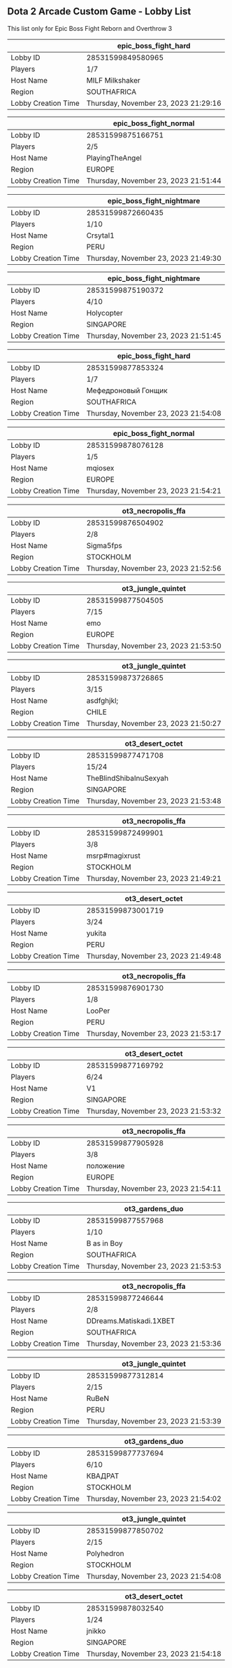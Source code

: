 ## Dota 2 Arcade Custom Game - Lobby List

This list only for Epic Boss Fight Reborn and Overthrow 3

|  | epic_boss_fight_hard |
| ------ | ------ |
| Lobby ID | 28531599849580965 |
| Players | 1/7 |
| Host Name | MILF Milkshaker |
| Region | SOUTHAFRICA |
| Lobby Creation Time | Thursday, November 23, 2023 21:29:16 |


|  | epic_boss_fight_normal |
| ------ | ------ |
| Lobby ID | 28531599875166751 |
| Players | 2/5 |
| Host Name | PlayingTheAngel |
| Region | EUROPE |
| Lobby Creation Time | Thursday, November 23, 2023 21:51:44 |


|  | epic_boss_fight_nightmare |
| ------ | ------ |
| Lobby ID | 28531599872660435 |
| Players | 1/10 |
| Host Name | Crsytal1 |
| Region | PERU |
| Lobby Creation Time | Thursday, November 23, 2023 21:49:30 |


|  | epic_boss_fight_nightmare |
| ------ | ------ |
| Lobby ID | 28531599875190372 |
| Players | 4/10 |
| Host Name | Holycopter |
| Region | SINGAPORE |
| Lobby Creation Time | Thursday, November 23, 2023 21:51:45 |


|  | epic_boss_fight_hard |
| ------ | ------ |
| Lobby ID | 28531599877853324 |
| Players | 1/7 |
| Host Name | Мефедроновый Гонщик |
| Region | SOUTHAFRICA |
| Lobby Creation Time | Thursday, November 23, 2023 21:54:08 |


|  | epic_boss_fight_normal |
| ------ | ------ |
| Lobby ID | 28531599878076128 |
| Players | 1/5 |
| Host Name | mqiosex |
| Region | EUROPE |
| Lobby Creation Time | Thursday, November 23, 2023 21:54:21 |


|  | ot3_necropolis_ffa |
| ------ | ------ |
| Lobby ID | 28531599876504902 |
| Players | 2/8 |
| Host Name | Sigma5fps |
| Region | STOCKHOLM |
| Lobby Creation Time | Thursday, November 23, 2023 21:52:56 |


|  | ot3_jungle_quintet |
| ------ | ------ |
| Lobby ID | 28531599877504505 |
| Players | 7/15 |
| Host Name | emo |
| Region | EUROPE |
| Lobby Creation Time | Thursday, November 23, 2023 21:53:50 |


|  | ot3_jungle_quintet |
| ------ | ------ |
| Lobby ID | 28531599873726865 |
| Players | 3/15 |
| Host Name | asdfghjkl; |
| Region | CHILE |
| Lobby Creation Time | Thursday, November 23, 2023 21:50:27 |


|  | ot3_desert_octet |
| ------ | ------ |
| Lobby ID | 28531599877471708 |
| Players | 15/24 |
| Host Name | TheBlindShibaInuSexyah |
| Region | SINGAPORE |
| Lobby Creation Time | Thursday, November 23, 2023 21:53:48 |


|  | ot3_necropolis_ffa |
| ------ | ------ |
| Lobby ID | 28531599872499901 |
| Players | 3/8 |
| Host Name | msrp#magixrust |
| Region | STOCKHOLM |
| Lobby Creation Time | Thursday, November 23, 2023 21:49:21 |


|  | ot3_desert_octet |
| ------ | ------ |
| Lobby ID | 28531599873001719 |
| Players | 3/24 |
| Host Name | yukita |
| Region | PERU |
| Lobby Creation Time | Thursday, November 23, 2023 21:49:48 |


|  | ot3_necropolis_ffa |
| ------ | ------ |
| Lobby ID | 28531599876901730 |
| Players | 1/8 |
| Host Name | LooPer |
| Region | PERU |
| Lobby Creation Time | Thursday, November 23, 2023 21:53:17 |


|  | ot3_desert_octet |
| ------ | ------ |
| Lobby ID | 28531599877169792 |
| Players | 6/24 |
| Host Name | V1 |
| Region | SINGAPORE |
| Lobby Creation Time | Thursday, November 23, 2023 21:53:32 |


|  | ot3_necropolis_ffa |
| ------ | ------ |
| Lobby ID | 28531599877905928 |
| Players | 3/8 |
| Host Name | положение |
| Region | EUROPE |
| Lobby Creation Time | Thursday, November 23, 2023 21:54:11 |


|  | ot3_gardens_duo |
| ------ | ------ |
| Lobby ID | 28531599877557968 |
| Players | 1/10 |
| Host Name | B as in Boy |
| Region | SOUTHAFRICA |
| Lobby Creation Time | Thursday, November 23, 2023 21:53:53 |


|  | ot3_necropolis_ffa |
| ------ | ------ |
| Lobby ID | 28531599877246644 |
| Players | 2/8 |
| Host Name | DDreams.Matiskadi.1XBET |
| Region | SOUTHAFRICA |
| Lobby Creation Time | Thursday, November 23, 2023 21:53:36 |


|  | ot3_jungle_quintet |
| ------ | ------ |
| Lobby ID | 28531599877312814 |
| Players | 2/15 |
| Host Name | RuBeN |
| Region | PERU |
| Lobby Creation Time | Thursday, November 23, 2023 21:53:39 |


|  | ot3_gardens_duo |
| ------ | ------ |
| Lobby ID | 28531599877737694 |
| Players | 6/10 |
| Host Name | КВАДРАТ |
| Region | STOCKHOLM |
| Lobby Creation Time | Thursday, November 23, 2023 21:54:02 |


|  | ot3_jungle_quintet |
| ------ | ------ |
| Lobby ID | 28531599877850702 |
| Players | 2/15 |
| Host Name | Polyhedron |
| Region | STOCKHOLM |
| Lobby Creation Time | Thursday, November 23, 2023 21:54:08 |


|  | ot3_desert_octet |
| ------ | ------ |
| Lobby ID | 28531599878032540 |
| Players | 1/24 |
| Host Name | jnikko |
| Region | SINGAPORE |
| Lobby Creation Time | Thursday, November 23, 2023 21:54:18 |


